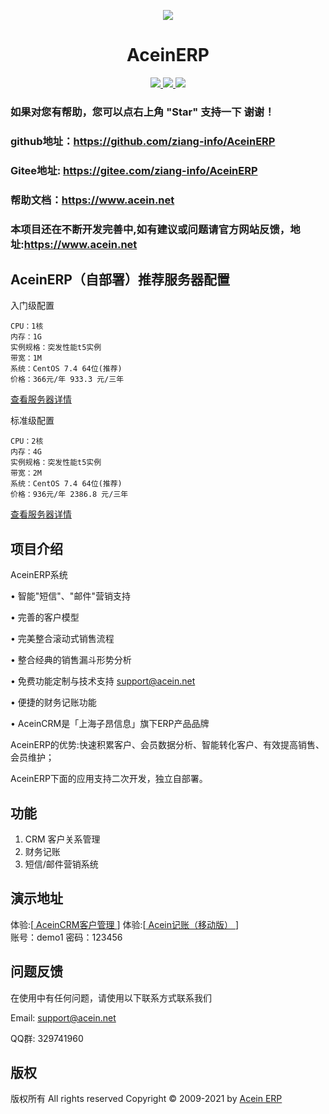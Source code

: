 <p align="center">
<img src="https://www.acein.net/images/bglogo.png" />
</p>
<h1 align="center"> AceinERP</h1> 
<p align="center">
    <a href="https://www.acein.net">
        <img src="https://img.shields.io/badge/OfficialWebSite-Acein.Net-yellow" />
    </a>
    <a href="https://www.acein.net">
        <img src="https://img.shields.io/badge/Licence-MIT-green.svg?style=flat" />
    </a>
    <a href="https://www.acein.net">
        <img src="https://img.shields.io/badge/Edition-1.0.0-blue.svg" />
    </a>     
</p>

### 如果对您有帮助，您可以点右上角 "Star" 支持一下 谢谢！

### github地址：https://github.com/ziang-info/AceinERP
### Gitee地址: https://gitee.com/ziang-info/AceinERP
### 帮助文档：https://www.acein.net
### 本项目还在不断开发完善中,如有建议或问题请官方网站反馈，地址:https://www.acein.net

## AceinERP（自部署）推荐服务器配置
入门级配置
```
CPU：1核
内存：1G
实例规格：突发性能t5实例
带宽：1M
系统：CentOS 7.4 64位(推荐)
价格：366元/年 933.3 元/三年
```
<a href="https://promotion.aliyun.com/ntms/yunparter/invite.html?userCode=krmi8o15" target="_blank">查看服务器详情</a>

标准级配置
```
CPU：2核
内存：4G
实例规格：突发性能t5实例
带宽：2M
系统：CentOS 7.4 64位(推荐)
价格：936元/年 2386.8 元/三年
```
<a href="https://promotion.aliyun.com/ntms/yunparter/invite.html?userCode=krmi8o15" target="_blank">查看服务器详情</a>


## 项目介绍
   AceinERP系统
    
   • 智能"短信"、"邮件"营销支持

   • 完善的客户模型

   • 完美整合滚动式销售流程

   • 整合经典的销售漏斗形势分析

   • 免费功能定制与技术支持 support@acein.net

   • 便捷的财务记账功能

   • AceinCRM是「上海子昂信息」旗下ERP产品品牌

    
   AceinERP的优势:快速积累客户、会员数据分析、智能转化客户、有效提高销售、会员维护；

   AceinERP下面的应用支持二次开发，独立自部署。
   

## 功能

   1. CRM 客户关系管理
   2. 财务记账
   3. 短信/邮件营销系统


##  演示地址
   体验:[<a href='https://acein.net/user/index/demo1/123456/demo.do' target="_blank"> AceinCRM客户管理 </a>]
    体验:[<a href='https://m.acein.net' target="_blank"> Acein记账（移动版） </a>]  
   账号：demo1
   密码：123456

## 问题反馈

在使用中有任何问题，请使用以下联系方式联系我们

Email: support@acein.net

QQ群: 329741960 




## 版权

版权所有 All rights reserved Copyright © 2009-2021 by <a href='https://www.acein.net' target="_blank"> Acein ERP </a> 